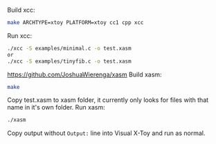 Build xcc:
```sh
make ARCHTYPE=xtoy PLATFORM=xtoy cc1 cpp xcc
```
Run xcc:
```sh
./xcc -S examples/minimal.c -o test.xasm
or
./xcc -S examples/tinyfib.c -o test.xasm
```

https://github.com/JoshuaWierenga/xasm
Build xasm:
```sh
make
```

Copy test.xasm to xasm folder, it currently only looks for files with that name in it's own folder.
Run xasm:
```sh
./xasm
```

Copy output without `Output:` line into Visual X-Toy and run as normal.

